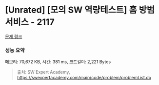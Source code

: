 # [Unrated] [모의 SW 역량테스트] 홈 방범 서비스 - 2117 

[문제 링크](https://swexpertacademy.com/main/code/problem/problemDetail.do?contestProbId=AV5V61LqAf8DFAWu) 

### 성능 요약

메모리: 70,672 KB, 시간: 381 ms, 코드길이: 2,221 Bytes



> 출처: SW Expert Academy, https://swexpertacademy.com/main/code/problem/problemList.do